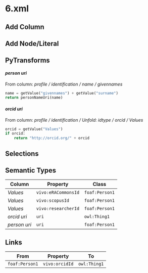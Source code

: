# 6.xml

## Add Column

## Add Node/Literal

## PyTransforms
#### _person uri_
From column: _profile / identification / name / givennames_
``` python
name = getValue("givennames") + getValue("surname")
return personNameUri(name)
```

#### _orcid uri_
From column: _profile / identification / Unfold: idtype / orcid / Values_
``` python
orcid = getValue("Values")
if orcid:
    return "http://orcid.org/" + orcid
```


## Selections

## Semantic Types
| Column | Property | Class |
|  ----- | -------- | ----- |
| _Values_ | `vivo:eRACommonsId` | `foaf:Person1`|
| _Values_ | `vivo:scopusId` | `foaf:Person1`|
| _Values_ | `vivo:researcherId` | `foaf:Person1`|
| _orcid uri_ | `uri` | `owl:Thing1`|
| _person uri_ | `uri` | `foaf:Person1`|


## Links
| From | Property | To |
|  --- | -------- | ---|
| `foaf:Person1` | `vivo:orcidId` | `owl:Thing1`|

